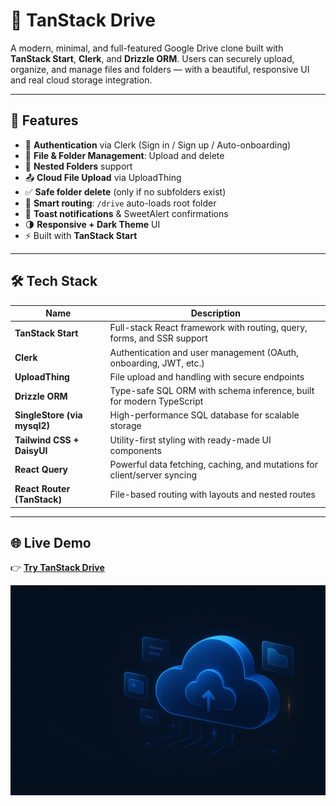 # 📁 TanStack Drive

A modern, minimal, and full-featured Google Drive clone built with **TanStack Start**, **Clerk**, and **Drizzle ORM**. Users can securely upload, organize, and manage files and folders — with a beautiful, responsive UI and real cloud storage integration.

---

## 🚀 Features

- 🔐 **Authentication** via Clerk (Sign in / Sign up / Auto-onboarding)
- 📁 **File & Folder Management**: Upload and delete
- 📂 **Nested Folders** support
- 📤 **Cloud File Upload** via UploadThing
- ✅ **Safe folder delete** (only if no subfolders exist)
- 🧭 **Smart routing**: `/drive` auto-loads root folder
- 🧼 **Toast notifications** & SweetAlert confirmations
- 🌗 **Responsive + Dark Theme** UI
- ⚡ Built with **TanStack Start** 

---

## 🛠 Tech Stack

| Name                       | Description                                                                 |
|----------------------------|-----------------------------------------------------------------------------|
| **TanStack Start**         | Full-stack React framework with routing, query, forms, and SSR support      |
| **Clerk**                  | Authentication and user management (OAuth, onboarding, JWT, etc.)           |
| **UploadThing**            | File upload and handling with secure endpoints                              |
| **Drizzle ORM**            | Type-safe SQL ORM with schema inference, built for modern TypeScript        |
| **SingleStore (via mysql2)** | High-performance SQL database for scalable storage                         |
| **Tailwind CSS + DaisyUI** | Utility-first styling with ready-made UI components                         |
| **React Query**            | Powerful data fetching, caching, and mutations for client/server syncing    |
| **React Router (TanStack)**| File-based routing with layouts and nested routes                           |


---

## 🌐 Live Demo

👉 **[Try TanStack Drive](https://tanstack-drive.netlify.app/)**

![Background](./public/tanstack-background.png)

